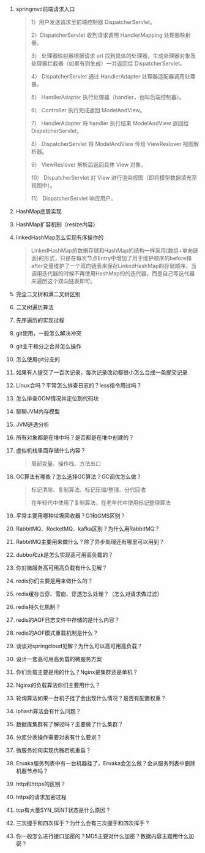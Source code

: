1. springmvc前端请求入口

   > 1）用户发送请求至前端控制器 DispatcherServlet。
   >
   > 2）DispatcherServlet 收到请求调用 HandlerMapping 处理器映射器。
   >
   > 3） 处理器映射器根据请求 url 找到具体的处理器，生成处理器对象及处理器拦截器（如果有则生成）一并返回给 DispatcherServlet。
   >
   > 4） DispatcherServlet 通过 HandlerAdapter 处理器适配器调用处理器。
   >
   > 5） HandlerAdapter 执行处理器（handler，也叫后端控制器）。
   >
   > 6） Controller 执行完成返回 ModelAndView。
   >
   > 7） HandlerAdapter 将 handler 执行结果 ModelAndView 返回给 DispatcherServlet。
   >
   > 8） DispatcherServlet 将 ModelAndView 传给 ViewReslover 视图解析器。
   >
   > 9） ViewReslover 解析后返回具体 View 对象。
   >
   > 10） DispatcherServlet 对 View 进行渲染视图（即将模型数据填充至视图中）。
   >
   > 11） DispatcherServlet 响应用户。

2. HashMap底层实现

3. HashMap扩容机制（resize内容）

4. linkedHashMap怎么实现有序操作的

   > LinkedHashMap的数据存储和HashMap的结构一样采用(数组+单向链表)的形式，只是在每次节点Entry中增加了用于维护顺序的before和after变量维护了一个双向链表来保存LinkedHashMap的存储顺序，当调用迭代器的时候不再使用HashMap的的迭代器，而是自己写迭代器来遍历这个双向链表即可。

5. 完全二叉树和满二叉树区别

6. 二叉树遍历算法

7. 先序遍历的实现过程

8. git使用，一般怎么解决冲突

9. git主干和分之合并怎么操作

10. 怎么使用git分支的

11. 如果有人提交了一百次记录，每次记录改动都很小怎么合成一条提交记录

12. LInux会吗？平常怎么排查日志的？less指令用过吗？

13. 怎么排查OOM情况并定位到代码块

14. 聊聊JVM内存模型

15. JVM逃逸分析

16. 所有对象都是在堆中吗？是否都是在堆中创建的？

17. 虚拟机栈里面存储什么内容？

    > 局部变量、操作栈、方法出口

18. GC算法有哪些？怎么选择GC算法？GC调优怎么做？

    > 标记清除、复制算法、标记压缩/整理、分代回收
    >
    > 在年轻代中使用了复制算法，在老年代中使用标记整理算法

19. 平常主要用哪种垃圾回收器？G1和GMS区别？

20. RabbitMQ、RocketMQ、kafka区别？为什么用RabbitMQ？

21. RabbitMQ主要用来做什么？除了异步处理还有哪里可以用到？

22. dubbo和zk是怎么实现高可用高负载的？

23. 你对微服务高可用高负载有什么见解？

24. redis你们主要是用来做什么的？

25. redis缓存击穿、雪崩、穿透怎么处理？（怎么对请求做过滤）

26. redis持久化机制？

27. redis的AOF日志文件中存储的是什么内容？

28. redis的AOF模式重载机制是什么？

29. 谈谈对springcloud见解？为什么可以高可用高负载？

30. 设计一套高可用高负载的微服务方案

31. 你们负载主要是用的什么？Nginx是集群还是单机？

32. Nginx的负载算法你们主要用什么？

33. 轮询算法如果一台机子挂了会出现什么情况？是否有配置权重？

34. iphash算法会有什么问题？

35. 数据库集群有了解过吗？主要做了什么集群？

36. 分库分表操作需要对表有什么要求？

37. 微服务如何实现优雅宕机重启？

38. Eruaka服务列表中有一台机器挂了，Eruaka会怎么做？会从服务列表中删除机器节点吗？

39. http和https的区别？

40. https的请求加密过程

41. tcp有大量SYN_SENT状态是什么原因？

42. 三次握手和四次挥手？为什么会有三次握手和四次挥手？

43. 你一般怎么进行接口加密的？MD5主要对什么加密？数据内容主题用什么加密？